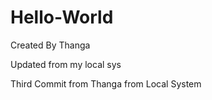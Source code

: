 Hello-World
===========
Created By Thanga

Updated from my local sys


Third Commit from Thanga from Local System
